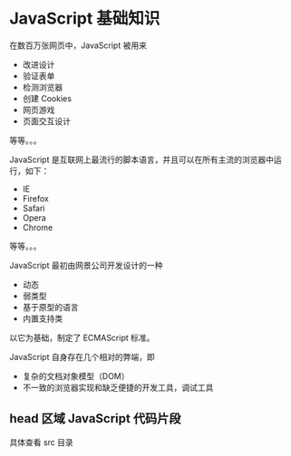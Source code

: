 # JavaScript 基础知识

在数百万张网页中，JavaScript 被用来

* 改进设计
* 验证表单
* 检测浏览器
* 创建 Cookies
* 网页游戏
* 页面交互设计

等等。。。

JavaScript 是互联网上最流行的脚本语言，并且可以在所有主流的浏览器中运行，如下：

* IE
* Firefox
* Safari
* Opera
* Chrome

等等。。。

JavaScript 最初由网景公司开发设计的一种

* 动态
* 弱类型
* 基于原型的语言
* 内置支持类

以它为基础，制定了 ECMAScript 标准。

JavaScript 自身存在几个相对的弊端，即

* 复杂的文档对象模型（DOM）
* 不一致的浏览器实现和缺乏便捷的开发工具，调试工具

## head 区域 JavaScript 代码片段
具体查看 src 目录




